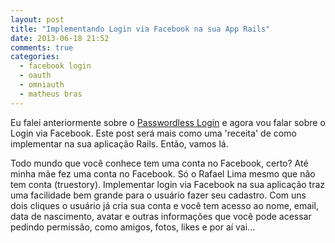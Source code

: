 ```yaml
---
layout: post
title: "Implementando Login via Facebook na sua App Rails"
date: 2013-06-18 21:52
comments: true
categories:
  - facebook login
  - oauth
  - omniauth
  - matheus bras
---
```


Eu falei anteriormente sobre o [Passwordless Login](http://helabs.com.br/blog/2013/04/11/passwordless-login/) e agora vou falar sobre o Login via Facebook. Este post será mais como uma 'receita' de como implementar na sua aplicação Rails. Então, vamos lá.

<!--more-->

Todo mundo que você conhece tem uma conta no Facebook, certo? Até minha mãe fez uma conta no Facebook. Só o Rafael Lima mesmo que não tem conta (truestory). Implementar login via Facebook na sua aplicação traz uma facilidade bem grande para o usuário fazer seu cadastro. Com uns dois cliques o usuário já cria sua conta e você tem acesso ao nome, email, data de nascimento, avatar e outras informações que você pode acessar pedindo permissão, como amigos, fotos, likes e por aí vai...

